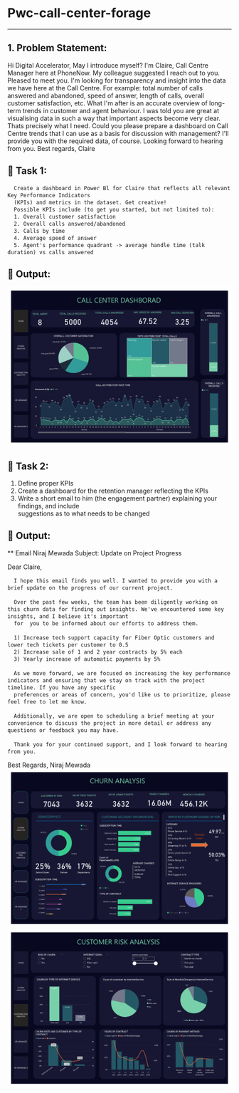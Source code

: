 # Pwc-call-center-forage
---
## 1. Problem Statement:


   Hi Digital Accelerator,
      May I introduce myself? I'm Claire, Call Centre Manager here at PhoneNow. My colleague suggested I reach out to you. Pleased to meet
      you.
      I'm looking for transparency and insight into the data we have here at the Call Centre. For example: total number of calls answered and
      abandoned, speed of answer, length of calls, overall customer satisfaction, etc. What I'm after is an accurate overview of long-term
      trends in customer and agent behaviour.
      I was told you are great at visualising data in such a way that important aspects become very clear. Thats precisely what I need.
      Could you please prepare a dashboard on Call Centre trends that I can use as a basis for discussion with management? I'll provide you
      with the required data, of course.
      Looking forward to hearing from you.
    Best regards,
    Claire

## 🎯 Task 1:
      Create a dashboard in Power Bl for Claire that reflects all relevant Key Performance Indicators
      (KPIs) and metrics in the dataset. Get creative!
      Possible KPIs include (to get you started, but not limited to):
      1. Overall customer satisfaction
      2. Overall calls answered/abandoned
      3. Calls by time
      4. Average speed of answer
      5. Agent's performance quadrant -> average handle time (talk duration) vs calls answered

## 🚀 Output:
![Task 1](DashBoard/call_center.jpg)

## 🎯 Task 2:   
  1. Define proper KPIs
  2. Create a dashboard for the retention manager reflecting the KPIs
  3. Write a short email to him (the engagement partner) explaining your findings, and include    
     suggestions as to what needs to be changed

## 🚀 Output:
** Email
   Niraj Mewada
   Subject: Update on Project Progress

   Dear Claire,

      I hope this email finds you well. I wanted to provide you with a brief update on the progress of our current project.
   
      Over the past few weeks, the team has been diligently working on this churn data for finding out insights. We've encountered some key insights, and I believe it's important 
      for  you to be informed about our efforts to address them.
   
      1) Increase tech support capacity for Fiber Optic customers and lower tech tickets per customer to 0.5
      2) Increase sale of 1 and 2 year contracts by 5% each
      3) Yearly increase of automatic payments by 5%
      
      As we move forward, we are focused on increasing the key performance indicators and ensuring that we stay on track with the project timeline. If you have any specific 
      preferences or areas of concern, you'd like us to prioritize, please feel free to let me know.
      
      Additionally, we are open to scheduling a brief meeting at your convenience to discuss the project in more detail or address any questions or feedback you may have.
      
      Thank you for your continued support, and I look forward to hearing from you.

   Best Regards,
   Niraj Mewada
![Task 2](DashBoard/churn.jpg)
![Task 2](DashBoard/customer_risk_analysis.jpg)

